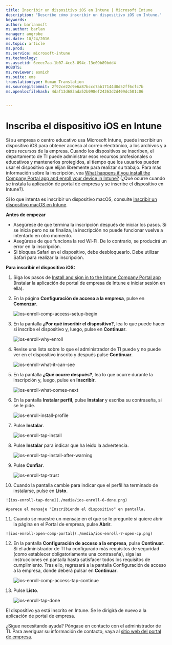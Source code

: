 ```yaml
---
title: Inscribir un dispositivo iOS en Intune | Microsoft Intune
description: "Describe cómo inscribir un dispositivo iOS en Intune."
keywords: 
author: barlanmsft
ms.author: barlan
manager: angrobe
ms.date: 10/24/2016
ms.topic: article
ms.prod: 
ms.service: microsoft-intune
ms.technology: 
ms.assetid: 6eeec7aa-1b07-4ce3-894c-13e09b89bdd4
ROBOTS: 
ms.reviewer: esmich
ms.suite: ems
translationtype: Human Translation
ms.sourcegitcommit: 2f92ce22c9e6a87bccc7ab17144d0d52ff6cfc7b
ms.openlocfilehash: 4daf13d683ada52b098ef24363d2d409dc501c06


---
```



# <a name="enroll-your-ios-device-in-intune"></a>Inscriba el dispositivo iOS en Intune

Si su empresa o centro educativo usa Microsoft Intune, puede inscribir un dispositivo iOS para obtener acceso al correo electrónico, a los archivos y a otros recursos de la empresa. Cuando los dispositivos se inscriben, el departamento de TI puede administrar esos recursos profesionales o educativos y mantenerlos protegidos, al tiempo que los usuarios pueden usar el dispositivo que elijan libremente para realizar su trabajo. Para más información sobre la inscripción, vea [What happens if you install the Company Portal app and enroll your device in Intune?](what-happens-if-you-install-the-company-portal-app-and-enroll-your-device-in-intune-ios.md) (¿Qué ocurre cuando se instala la aplicación de portal de empresa y se inscribe el dispositivo en Intune?).

Si lo que intenta es inscribir un dispositivo macOS, consulte [Inscribir un dispositivo macOS en Intune](enroll-your-device-in-intune-macos.md).

**Antes de empezar**

- Asegúrese de que termina la inscripción después de iniciar los pasos. Si se inicia pero no se finaliza, la inscripción no puede funcionar vuelve a intentarlo en otro momento.
- Asegúrese de que funciona la red Wi-Fi. De lo contrario, se producirá un error en la inscripción.
- Si bloquea Safari en el dispositivo, debe desbloquearlo. Debe utilizar Safari para realizar la inscripción.


**Para inscribir el dispositivo iOS:**

1.  Siga los pasos de [Install and sign in to the Intune Company Portal app](install-and-sign-in-to-the-intune-company-portal-app-ios.md) (Instalar la aplicación de portal de empresa de Intune e iniciar sesión en ella).

2. En la página **Configuración de acceso a la empresa**, pulse en **Comenzar**.

    ![ios-enroll-comp-access-setup-begin](./media/ios-enroll-1a-comp-access-setup.png)

3. En la pantalla **¿Por qué inscribir el dispositivo?**, lea lo que puede hacer si inscribe el dispositivo y, luego, pulse en **Continuar**.

    ![ios-enroll-why-enroll](./media/ios-enroll-1b-why-enroll.png)

4. Revise una lista sobre lo que el administrador de TI puede y no puede ver en el dispositivo inscrito y después pulse **Continuar**.

    ![ios-enroll-what-it-can-see](./media/ios-enroll-1c-we-care-privacy.png)

5.  En la pantalla **¿Qué ocurre después?**, lea lo que ocurre durante la inscripción y, luego, pulse en **Inscribir**.

    ![ios-enroll-what-comes-next](./media/ios-enroll-1d-what-comes-next.png)

6.  En la pantalla **Instalar perfil**, pulse **Instalar** y escriba su contraseña, si se le pide.

    ![ios-enroll-install-profile](./media/ios-enroll-2-mgt-profile-install.png)

7.  Pulse **Instalar**.

    ![ios-enroll-tap-install](./media/ios-enroll-3-mgt-profile-install-2.png)    

8.  Pulse **Instalar** para indicar que ha leído la advertencia.

    ![ios-enroll-tap-install-after-warning](./media/ios-enroll-4-warning.png)

9.  Pulse **Confiar**.

    ![ios-enroll-tap-trust](./media/ios-enroll-5-trust.png)

10.  Cuando la pantalla cambie para indicar que el perfil ha terminado de instalarse, pulse en **Listo**.

    ![ios-enroll-tap-done](./media/ios-enroll-6-done.png)

    Aparece el mensaje "Inscribiendo el dispositivo" en pantalla.

11.  Cuando se muestre un mensaje en el que se le pregunte si quiere abrir la página en el Portal de empresa, pulse **Abrir**.

    ![ios-enroll-open-comp-portal](./media/ios-enroll-7-open-cp.png)

12. En la pantalla **Configuración de acceso a la empresa**, pulse **Continuar**. Si el administrador de TI ha configurado más requisitos de seguridad (como establecer obligatoriamente una contraseña), siga las instrucciones en pantalla hasta satisfacer todos los requisitos de cumplimiento. Tras ello, regresará a la pantalla Configuración de acceso a la empresa, donde deberá pulsar en **Continuar**.

    ![ios-enroll-comp-access-tap-continue](./media/ios-enroll-8-comp-access-setup-compliance.png)

13. Pulse **Listo**.

    ![ios-enroll-tap-done](./media/ios-enroll-9-comp-access-setup-complete.png)

El dispositivo ya está inscrito en Intune. Se le dirigirá de nuevo a la aplicación de portal de empresa.


¿Sigue necesitando ayuda? Póngase en contacto con el administrador de TI. Para averiguar su información de contacto, vaya al [sitio web del portal de empresa](http://portal.manage.microsoft.com).



<!--HONumber=Dec16_HO2-->


